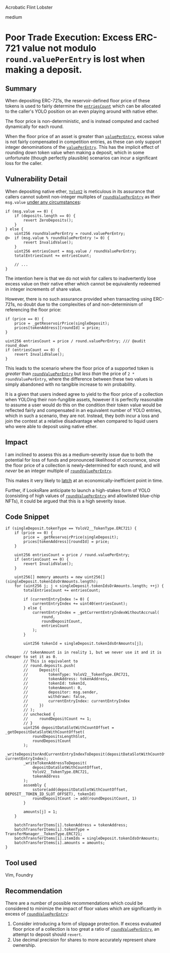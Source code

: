 Acrobatic Flint Lobster

medium

# Poor Trade Execution: Excess ERC-721 value not modulo `round.valuePerEntry` is lost when making a deposit.

## Summary

When depositing ERC-721s, the reservoir-defined floor price of these tokens is used to fairly determine the [`entriesCount`](https://github.com/sherlock-audit/2024-01-looksrare/blob/7d76b96a58a6aee38f23bb38b8a5daa3bdc03f7c/contracts-yolo/contracts/YoloV2.sol#L1102) which can be allocated to the caller's YOLO position on an even playing around with native ether.

The floor price is non-deterministic, and is instead computed and cached dynamically for each round.

When the floor price of an asset is greater than [`valuePerEntry`](https://github.com/sherlock-audit/2024-01-looksrare/blob/7d76b96a58a6aee38f23bb38b8a5daa3bdc03f7c/contracts-yolo/contracts/YoloV2.sol#L1102), excess value is not fairly compensated in competition entries, as these can only support integer denominations of the [`valuePerEntry`](https://github.com/sherlock-audit/2024-01-looksrare/blob/7d76b96a58a6aee38f23bb38b8a5daa3bdc03f7c/contracts-yolo/contracts/YoloV2.sol#L1102). This has the implicit effect of rounding down token value when making a deposit, which in some unfortunate (though perfectly plausible) scenarios can incur a significant loss for the caller.

## Vulnerability Detail

When depositing native ether, [`YoloV2`](https://github.com/sherlock-audit/2024-01-looksrare/blob/7d76b96a58a6aee38f23bb38b8a5daa3bdc03f7c/contracts-yolo/contracts/YoloV2.sol) is meticulous in its assurance that callers cannot submit non-integer multiples of [`roundValuePerEntry`](https://github.com/sherlock-audit/2024-01-looksrare/blob/7d76b96a58a6aee38f23bb38b8a5daa3bdc03f7c/contracts-yolo/contracts/YoloV2.sol#L1051) as their `msg.value` [under any circumstances](https://github.com/sherlock-audit/2024-01-looksrare/blob/7d76b96a58a6aee38f23bb38b8a5daa3bdc03f7c/contracts-yolo/contracts/YoloV2.sol#L1052):

```solidity
if (msg.value == 0) {
    if (deposits.length == 0) {
        revert ZeroDeposits();
    }
} else {
    uint256 roundValuePerEntry = round.valuePerEntry;
@>  if (msg.value % roundValuePerEntry != 0) {
        revert InvalidValue();
    }
    uint256 entriesCount = msg.value / roundValuePerEntry;
    totalEntriesCount += entriesCount;

    // ...
}
```

The intention here is that we do not wish for callers to inadvertently lose excess value on their native ether which cannot be equivalently redeemed in integer increments of share value.

However, there is no such assurance provided when transacting using ERC-721s, no doubt due to the complexities of and non-determinism of referencing the floor price:

```solidity
if (price == 0) {
    price = _getReservoirPrice(singleDeposit);
    prices[tokenAddress][roundId] = price;
}

uint256 entriesCount = price / round.valuePerEntry; /// @audit round_down
if (entriesCount == 0) {
    revert InvalidValue();
}
```

This leads to the scenario where the floor price of a supported token is _greater_ than [`roundValuePerEntry`](https://github.com/sherlock-audit/2024-01-looksrare/blob/7d76b96a58a6aee38f23bb38b8a5daa3bdc03f7c/contracts-yolo/contracts/YoloV2.sol#L1051) but _less than_ the price of `2 * roundValuePerEntry`, where the difference between these two values is simply abandoned with no tangible increase to win probability.

It is a given that users indeed agree to yield to the floor price of a collection when YOLOing their non-fungible assets, however it is perfectly reasonable to assume a user would do this on the condition their token value would be reflected fairly and compensated in an equivalent number of YOLO entries, which in such a scenario, they are not. Instead, they both incur a loss and join the contest at a relative disadvantage when compared to liquid users who were able to deposit using native ether.

## Impact

I am inclined to assess this as a medium-severity issue due to both the potential for loss of funds and pronounced likelihood of occurrence, since the floor price of a collection is newly-determined for each round, and will _never_ be an integer multiple of [`roundValuePerEntry`](https://github.com/sherlock-audit/2024-01-looksrare/blob/7d76b96a58a6aee38f23bb38b8a5daa3bdc03f7c/contracts-yolo/contracts/YoloV2.sol#L1051).

This makes it very likely to [latch](https://github.com/sherlock-audit/2024-01-looksrare/blob/7d76b96a58a6aee38f23bb38b8a5daa3bdc03f7c/contracts-yolo/contracts/YoloV2.sol#L1097C21-L1100C22) at an economically-inefficient point in time.

Further, if LooksRare anticipate to launch a high-stakes form of YOLO (consisting of high values of [`roundValuePerEntry`](https://github.com/sherlock-audit/2024-01-looksrare/blob/7d76b96a58a6aee38f23bb38b8a5daa3bdc03f7c/contracts-yolo/contracts/YoloV2.sol#L1051) and allowlisted blue-chip NFTs), it could be argued that this is a high severity issue.

## Code Snippet

```solidity
if (singleDeposit.tokenType == YoloV2__TokenType.ERC721) {
    if (price == 0) {
        price = _getReservoirPrice(singleDeposit);
        prices[tokenAddress][roundId] = price;
    }

    uint256 entriesCount = price / round.valuePerEntry;
    if (entriesCount == 0) {
        revert InvalidValue();
    }

    uint256[] memory amounts = new uint256[](singleDeposit.tokenIdsOrAmounts.length);
    for (uint256 j; j < singleDeposit.tokenIdsOrAmounts.length; ++j) {
        totalEntriesCount += entriesCount;

        if (currentEntryIndex != 0) {
            currentEntryIndex += uint40(entriesCount);
        } else {
            currentEntryIndex = _getCurrentEntryIndexWithoutAccrual(
                round,
                roundDepositCount,
                entriesCount
            );
        }

        uint256 tokenId = singleDeposit.tokenIdsOrAmounts[j];

        // tokenAmount is in reality 1, but we never use it and it is cheaper to set it as 0.
        // This is equivalent to
        // round.deposits.push(
        //     Deposit({
        //         tokenType: YoloV2__TokenType.ERC721,
        //         tokenAddress: tokenAddress,
        //         tokenId: tokenId,
        //         tokenAmount: 0,
        //         depositor: msg.sender,
        //         withdrawn: false,
        //         currentEntryIndex: currentEntryIndex
        //     })
        // );
        // unchecked {
        //     roundDepositCount += 1;
        // }
        uint256 depositDataSlotWithCountOffset = _getDepositDataSlotWithCountOffset(
            roundDepositsLengthSlot,
            roundDepositCount
        );
        _writeDepositorAndCurrentEntryIndexToDeposit(depositDataSlotWithCountOffset, currentEntryIndex);
        _writeTokenAddressToDeposit(
            depositDataSlotWithCountOffset,
            YoloV2__TokenType.ERC721,
            tokenAddress
        );
        assembly {
            sstore(add(depositDataSlotWithCountOffset, DEPOSIT__TOKEN_ID_SLOT_OFFSET), tokenId)
            roundDepositCount := add(roundDepositCount, 1)
        }

        amounts[j] = 1;
    }

    batchTransferItems[i].tokenAddress = tokenAddress;
    batchTransferItems[i].tokenType = TransferManager__TokenType.ERC721;
    batchTransferItems[i].itemIds = singleDeposit.tokenIdsOrAmounts;
    batchTransferItems[i].amounts = amounts;
}
```

## Tool used

Vim, Foundry

## Recommendation

There are a number of possible recommendations which could be considered to minimize the impact of floor values which are significantly in excess of [`roundValuePerEntry`](https://github.com/sherlock-audit/2024-01-looksrare/blob/7d76b96a58a6aee38f23bb38b8a5daa3bdc03f7c/contracts-yolo/contracts/YoloV2.sol#L1051):

1. Consider introducing a form of slippage protection. If excess evaluated floor price of a collection is too great a ratio of [`roundValuePerEntry`](https://github.com/sherlock-audit/2024-01-looksrare/blob/7d76b96a58a6aee38f23bb38b8a5daa3bdc03f7c/contracts-yolo/contracts/YoloV2.sol#L1051), an attempt to deposit should `revert`.
2. Use decimal precision for shares to more accurately represent share ownership.